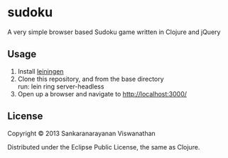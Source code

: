 # sudoku

A very simple browser based Sudoku game written in Clojure and jQuery

## Usage

1. Install [leiningen][1]  
2. Clone this repository, and from the base directory  
   run: lein ring server-headless  
3. Open up a browser and navigate to [http://localhost:3000/][2]  

[1]: https://github.com/technomancy/leiningen
[2]: http://localhost:3000/

## License

Copyright © 2013 Sankaranarayanan Viswanathan

Distributed under the Eclipse Public License, the same as Clojure.
